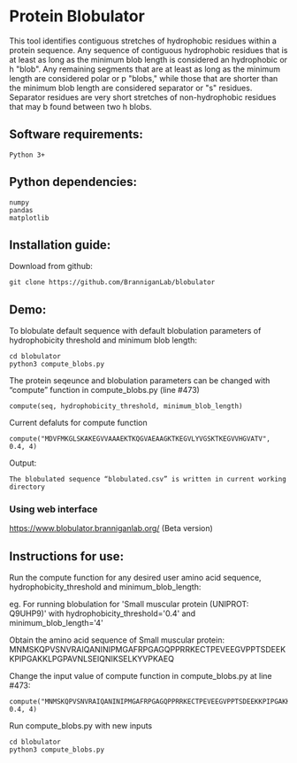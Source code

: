 # Protein Blobulator
This tool identifies contiguous stretches of hydrophobic residues within a protein sequence. Any sequence of contiguous hydrophobic residues that is at least as long as the minimum blob length is considered an hydrophobic or h "blob". Any remaining segments that are at least as long as the minimum length are considered polar or p "blobs," while those that are shorter than the minimum blob length are considered separator or "s" residues.  Separator residues are very short stretches of non-hydrophobic residues that may b found between two h blobs.


## Software requirements:

```
Python 3+
```
## Python dependencies:

```
numpy
pandas
matplotlib
```

## Installation guide:

Download from github:

```
git clone https://github.com/BranniganLab/blobulator
```
## Demo:

To blobulate default sequence with default blobulation parameters of hydrophobicity threshold and minimum blob length:
```
cd blobulator
python3 compute_blobs.py
```
The protein seqeunce and blobulation parameters can be changed with “compute” function in compute_blobs.py (line #473)
```
compute(seq, hydrophobicity_threshold, minimum_blob_length)
```
Current defaluts for compute function

```
compute("MDVFMKGLSKAKEGVVAAAEKTKQGVAEAAGKTKEGVLYVGSKTKEGVVHGVATV", 0.4, 4)
```

Output:
```
The blobulated sequence “blobulated.csv” is written in current working directory
```
### Using web interface 

https://www.blobulator.branniganlab.org/ (Beta version)

## Instructions for use:

Run the compute function for any desired user amino acid sequence, hydrophobicity_threshold and minimum_blob_length:

eg. For running blobulation for 'Small muscular protein (UNIPROT: Q9UHP9)' with hydrophobicity_threshold='0.4' and minimum_blob_length='4'

Obtain the amino acid sequence of Small muscular protein: MNMSKQPVSNVRAIQANINIPMGAFRPGAGQPPRRKECTPEVEEGVPPTSDEEKKPIPGAKKLPGPAVNLSEIQNIKSELKYVPKAEQ

Change the input value of compute function in compute_blobs.py at line #473:

```
compute("MNMSKQPVSNVRAIQANINIPMGAFRPGAGQPPRRKECTPEVEEGVPPTSDEEKKPIPGAKKLPGPAVNLSEIQNIKSELKYVPKAEQ", 0.4, 4)
```
Run compute_blobs.py with new inputs

```
cd blobulator
python3 compute_blobs.py
```



